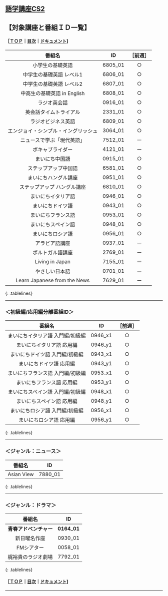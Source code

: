 ## [語学講座CS2](https://csreviser.github.io/CaptureStream2/)  
## 【対象講座と番組ＩＤ一覧】　　　    
#### ［[ＴＯＰ](./)**｜**[目次](./#目次)**｜**[ドキュメント](./#ドキュメント-1)]
<style>
.tablelines table, .tablelines td, .tablelines th {
        border: 1px solid black;
        }
</style>

|番組名|ID|［前週］|
|:-------------:|:-------------:|:-------------:|
| 小学生の基礎英語|6805_01|○|
| 中学生の基礎英語 レベル1|6806_01|○|
| 中学生の基礎英語 レベル2 | 6807_01 |○|
| 中高生の基礎英語 in English |6808_01 |○| 
| ラジオ英会話 |	0916_01 |○|
| 英会話タイムトライアル |	2331_01 |○|
| ラジオビジネス英語 |	6809_01 |○|
| エンジョイ・シンプル・イングリッシュ |3064_01 |○|
| ニュースで学ぶ「現代英語」| 7512_01 |ー|
| ボキャブライダー |4121_01 |ー|
| まいにち中国語 |0915_01 |○|
| ステップアップ中国語 | 6581_01 |○|
| まいにちハングル講座 |0951_01 |○|
| ステップアップ ハングル講座 | 6810_01 |○|
| まいにちイタリア語 | 0946_01 |○|
| まいにちドイツ語 |0943_01 |○|
| まいにちフランス語 |0953_01 |○|
| まいにちスペイン語 |0948_01 |○|
| まいにちロシア語 | 0956_01 |○|
| アラビア語講座 |0937_01 |ー|
| ポルトガル語講座|2769_01 |ー|
| Living in Japan | 7155_01 |ー|
| やさしい日本語  | 0701_01 |ー|
| Learn Japanese from the News  | 7629_01 |ー|
{: .tablelines}

***

### ＜初級編/応用編分離番組ID＞
<style>
.tablelines table, .tablelines td, .tablelines th {
        border: 1px solid black;
        }
</style>

|番組名|ID|［前週］|
|:-------------:|:-------------:|:-------------:|
| まいにちイタリア語 入門編/初級編 | 0946_x1 |○|
| まいにちイタリア語 応用編 | 0946_y1 |○|
| まいにちドイツ語 入門編/初級編 |0943_x1 |○|
| まいにちドイツ語 応用編 |0943_y1 |○|
| まいにちフランス語 入門編/初級編 |0953_x1 |○|
| まいにちフランス語 応用編 |0953_y1 |○|
| まいにちスペイン語 入門編/初級編 |0948_x1 |○|
| まいにちスペイン語 応用編 |0948_y1 |○|
| まいにちロシア語 入門編/初級編 | 0956_x1 |○|
| まいにちロシア語 応用編 | 0956_y1 |○|
{: .tablelines}

***

### ＜ジャンル：ニュース＞
<style>
.tablelines table, .tablelines td, .tablelines th {
        border: 1px solid black;
        }
</style>
| 番組名  |	ID |
|:-------------:|:-------------:|
|Asian View | 7880_01 |
{: .tablelines}

***

### ＜ジャンル：ドラマ＞
<style>
.tablelines table, .tablelines td, .tablelines th {
        border: 1px solid black;
        }
</style>
| 番組名  |	ID |
|:-------------:|:-------------:|
|**青春アドベンチャー** | **0164_01** |
|新日曜名作座 | 0930_01 |
|FMシアター | 0058_01 |
|梶裕貴のラジオ劇場 | 7792_01 |
{: .tablelines}


#### ［[ＴＯＰ](./)**｜**[目次](./#目次)**｜**[ドキュメント](./#ドキュメント-1)]

*** 
 <link rel="shortcut icon" type="image/x-icon" href="https://avatars.githubusercontent.com/u/46049273?v=4">
 <meta name="twitter:image:src" content="https://avatars.githubusercontent.com/u/46049273?v=4">

